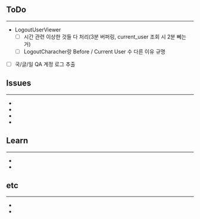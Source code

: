## ToDo
---
- LogoutUserViewer
	- [ ] 시간 관련 이상한 것들 다 처리(3분 버퍼링, current_user 조회 시 2분 뻬는 거)
	- [ ] LogoutCharacher랑 Before / Current User 수 다른 이유 규명
- [ ] 국/글/일 QA 계정 로그 추출


## Issues
---
- 
- 
- 
- 

## Learn
---
- 
- 


## etc
---
- 
- 
